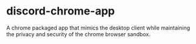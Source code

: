 # discord-chrome-app
A chrome packaged app that mimics the desktop client while maintaining the privacy and security of the chrome browser sandbox.
